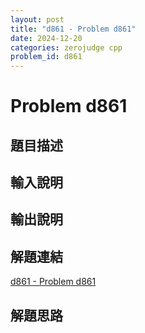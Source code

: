 ```yaml
---
layout: post
title: "d861 - Problem d861"
date: 2024-12-20
categories: zerojudge cpp
problem_id: d861
---
```


# Problem d861

## 題目描述



## 輸入說明



## 輸出說明



## 解題連結

[d861 - Problem d861](https://zerojudge.tw/ShowProblem?problemid=d861)

## 解題思路

